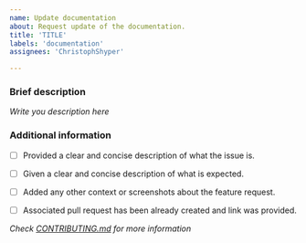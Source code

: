 ```yaml
---
name: Update documentation
about: Request update of the documentation.
title: 'TITLE'
labels: 'documentation'
assignees: 'ChristophShyper'

---
```

### Brief description
<!-- Write here... -->

*Write you description here*

<!-- ...write here -->
### Additional information
* [ ] Provided a clear and concise description of what the issue is.
* [ ] Given a clear and concise description of what is expected.
* [ ] Added any other context or screenshots about the feature request.
* [ ] Associated pull request has been already created and link was provided.


*Check [CONTRIBUTING.md](../blob/master/.github/CONTRIBUTING.md) for more information*
